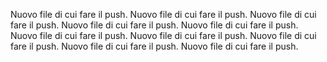Nuovo file di cui fare il push.
Nuovo file di cui fare il push.
Nuovo file di cui fare il push.
Nuovo file di cui fare il push.
Nuovo file di cui fare il push.
Nuovo file di cui fare il push.
Nuovo file di cui fare il push.
Nuovo file di cui fare il push.
Nuovo file di cui fare il push.
Nuovo file di cui fare il push.